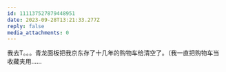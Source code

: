 ```yaml
---
id: 111137527879448951
date: 2023-09-28T13:21:33.277Z
reply: false
media_attachments: 0
---
```


我去T。。。青龙面板把我京东存了十几年的购物车给清空了。（我一直把购物车当收藏夹用……

